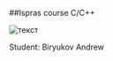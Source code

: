 ##Ispras course C/C++

![текст](/home/andrew/Documents/C/Images/ISPRAS.jpg)

Student: Biryukov Andrew 